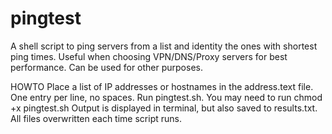 # pingtest
A shell script to ping servers from a list and identity the ones with shortest ping times. Useful when choosing VPN/DNS/Proxy servers for best performance. Can be used for other purposes.


HOWTO
Place a list of IP addresses or hostnames in the address.text file. One entry per line, no spaces.
Run pingtest.sh. 
You may need to run chmod +x pingtest.sh
Output is displayed in terminal, but also saved to results.txt.
All files overwritten each time script runs.
